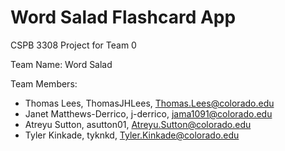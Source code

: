 # Word Salad Flashcard App #
CSPB 3308 Project for Team 0

Team Name: Word Salad

Team Members:
 * Thomas Lees, ThomasJHLees, Thomas.Lees@colorado.edu
 * Janet Matthews-Derrico, j-derrico, jama1091@colorado.edu
 * Atreyu Sutton, asutton01, Atreyu.Sutton@colorado.edu
 * Tyler Kinkade, tyknkd, Tyler.Kinkade@colorado.edu

